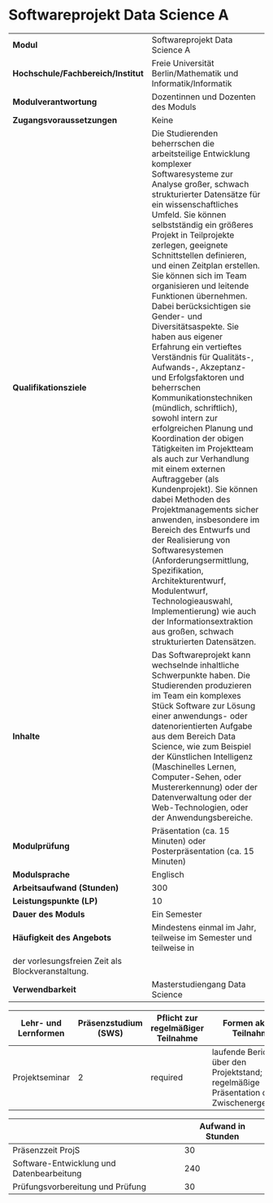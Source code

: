 # Softwareprojekt Data Science A
|                                    |   |
|------------------------------------|---|
|**Modul**                           | Softwareprojekt Data Science A |
|**Hochschule/Fachbereich/Institut** | Freie Universität Berlin/Mathematik und Informatik/Informatik |
|**Modulverantwortung**              | Dozentinnen und Dozenten des Moduls |
|**Zugangsvoraussetzungen**          | Keine |
|**Qualifikationsziele**             | Die Studierenden beherrschen die arbeitsteilige Entwicklung komplexer Softwaresysteme zur Analyse großer, schwach strukturierter Datensätze für ein wissenschaftliches Umfeld. Sie können selbstständig ein größeres Projekt in Teilprojekte zerlegen, geeignete Schnittstellen definieren, und einen Zeitplan erstellen. Sie können sich im Team organisieren und leitende Funktionen übernehmen. Dabei berücksichtigen sie Gender- und Diversitätsaspekte. Sie haben aus eigener Erfahrung ein vertieftes Verständnis für Qualitäts-, Aufwands-, Akzeptanz- und Erfolgsfaktoren und beherrschen Kommunikationstechniken (mündlich, schriftlich), sowohl intern zur erfolgreichen Planung und Koordination der obigen Tätigkeiten im Projektteam als auch zur Verhandlung mit einem externen Auftraggeber (als Kundenprojekt). Sie können dabei Methoden des Projektmanagements sicher anwenden, insbesondere im Bereich des Entwurfs und der Realisierung von Softwaresystemen (Anforderungsermittlung, Spezifikation, Architekturentwurf, Modulentwurf, Technologieauswahl, Implementierung) wie auch der Informationsextraktion aus großen, schwach strukturierten Datensätzen. |
|**Inhalte**                         | Das Softwareprojekt kann wechselnde inhaltliche Schwerpunkte haben. Die Studierenden produzieren im Team ein komplexes Stück Software zur Lösung einer anwendungs- oder datenorientierten Aufgabe aus dem Bereich Data Science, wie zum Beispiel der Künstlichen Intelligenz (Maschinelles Lernen, Computer-Sehen, oder Mustererkennung) oder der Datenverwaltung oder der Web-Technologien, oder der Anwendungsbereiche. |
|**Modulprüfung**                    | Präsentation (ca. 15 Minuten) oder Posterpräsentation (ca. 15 Minuten) |
|**Modulsprache**                    | Englisch |
|**Arbeitsaufwand (Stunden)**        | 300 |
|**Leistungspunkte (LP)**            | 10 |
|**Dauer des Moduls**                | Ein Semester |
|**Häufigkeit des Angebots**         | Mindestens einmal im Jahr, teilweise im Semester und teilweise in
der vorlesungsfreien Zeit als Blockveranstaltung. |
|**Verwendbarkeit**                  | Masterstudiengang Data Science |

| Lehr- und Lernformen | Präsenzstudium <br> (SWS) | Pflicht zur regelmäßiger Teilnahme | Formen aktiver Teilnahme |
| ---------------------|---------------------------|------------------------------------|------------------------- |
| Projektseminar       | 2                         | required                           | laufende Berichte über den Projektstand; regelmäßige Präsentation der Zwischenergebnisse. |

|   | Aufwand in Stunden |
| - |--------------------|
| Präsenzzeit ProjS                        | 30    |
| Software-Entwicklung und Datenbearbeitung | 240   |
| Prüfungsvorbereitung und Prüfung         | 30    |
